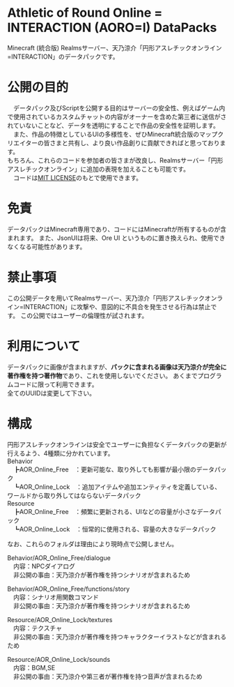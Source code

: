 # Athletic of Round Online = INTERACTION (AORO=I) DataPacks
Minecraft (統合版) Realmsサーバー、天乃涼介「円形アスレチックオンライン=INTERACTION」のデータパックです。

# 公開の目的
　データパック及びScriptを公開する目的はサーバーの安全性、例えばゲーム内で使用されているカスタムチャットの内容がオーナーを含めた第三者に送信がされていないことなど、データを透明にすることで作品の安全性を証明します。  
　また、作品の特徴としているUIの多様性を、ぜひMinecraft統合版のマップクリエイターの皆さまと共有し、より良い作品創りに貢献できればと思っております。  
もちろん、これらのコードを参加者の皆さまが改良し、Realmsサーバー「円形アスレチックオンライン」に追加の表現を加えることも可能です。  
　コードは[MIT LICENSE](LICENSE)のもとで使用できます。  

# 免責
データパックはMinecraft専用であり、コードにはMinecraftが所有するものが含まれます。
また、JsonUIは将来、Ore UI というものに置き換えられ、使用できなくなる可能性があります。

# 禁止事項
この公開データを用いてRealmsサーバー、天乃涼介「円形アスレチックオンライン=INTERACTION」に攻撃や、意図的に不具合を発生させる行為は禁止です。
この公開ではユーザーの倫理性が試されます。

# 利用について
データパックに画像が含まれますが、**パックに含まれる画像は天乃涼介が完全に著作権を持つ著作物**であり、これを使用しないでください。
あくまでプログラムコードに限って利用できます。  
全てのUUIDは変更して下さい。  

# 構成
円形アスレチックオンラインは安全でユーザーに負担なくデータパックの更新が行えるよう、4種類に分かれています。  
Behavior  
　┣AOR_Online_Free　：更新可能な、取り外しても影響が最小限のデータパック  
　┗AOR_Online_Lock　：追加アイテムや追加エンティティを定義している、ワールドから取り外してはならないデータパック  
Resource  
　┣AOR_Online_Free　：頻繁に更新される、UIなどの容量が小さなデータパック  
　┗AOR_Online_Lock　：恒常的に使用される、容量の大きなデータパック  
  
なお、これらのフォルダは理由により現時点で公開しません。  
  
Behavior/AOR_Online_Free/dialogue  
　内容：NPCダイアログ  
　非公開の事由：天乃涼介が著作権を持つシナリオが含まれるため  
  
Behavior/AOR_Online_Free/functions/story  
　内容：シナリオ用関数コマンド  
　非公開の事由：天乃涼介が著作権を持つシナリオが含まれるため  
  
Resource/AOR_Online_Lock/textures  
　内容：テクスチャ  
　非公開の事由：天乃涼介が著作権を持つキャラクターイラストなどが含まれるため  
  
Resource/AOR_Online_Lock/sounds  
　内容：BGM,SE  
　非公開の事由：天乃涼介や第三者が著作権を持つ音声が含まれるため  
  
